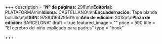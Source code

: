 +++
description = "**Nº de páginas:** 296\n\n**Editorial:** PLATAFORMA\n\n**Idioma:** CASTELLANO\n\n**Encuadernación:** Tapa blanda bolsillo\n\n**ISBN:** 9788416429561\n\n**Año de edición:** 2015\n\n**Plaza de edición:** BARCELONA"
draft = true
featured_image = ""
price = 590
title = "El cerebro del niño explicado para padres"
type = "book"

+++
